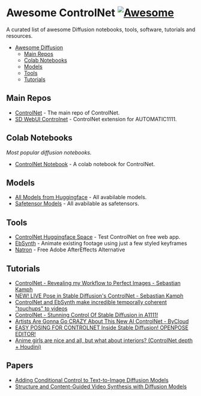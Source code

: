 # Awesome ControlNet [![Awesome](https://cdn.rawgit.com/sindresorhus/awesome/d7305f38d29fed78fa85652e3a63e154dd8e8829/media/badge.svg)](https://github.com/sindresorhus/awesome)

A curated list of awesome Diffusion notebooks, tools, software, tutorials and resources.

- [Awesome Diffusion](#awesome-diffusion)
    - [Main Repos](#main-repos)
    - [Colab Notebooks](#colab-notebooks)
    - [Models](#models)
    - [Tools](#tools)
    - [Tutorials](#tutorials)



## Main Repos
* [ControlNet](https://github.com/lllyasviel/ControlNet) - The main repo of ControlNet.
* [SD WebUI Controlnet](https://github.com/Mikubill/sd-webui-controlnet) - ControlNet extension for AUTOMATIC1111.

## Colab Notebooks
*Most popular diffusion notebooks.*
* [ControlNet Notebook](https://github.com/camenduru/controlnet-colab) - A colab notebook for ControlNet.


## Models
* [All Models from Huggingface](https://huggingface.co/lllyasviel/ControlNet/tree/main) - All avabilable models.
* [Safetensor Models](https://huggingface.co/webui/ControlNet-modules-safetensors/tree/main) - All avabilable as safetensors.


## Tools
* [ControlNet Huggingface Space](https://huggingface.co/spaces/hysts/ControlNet) - Test ControlNet on free web app.
* [EbSynth](https://ebsynth.com/) - Animate existing footage using just a few styled keyframes
* [Natron](https://natrongithub.github.io/) - Free Adobe AfterEffects Alternative


## Tutorials
* [ControlNet - Revealing my Workflow to Perfect Images - Sebastian Kamph](https://www.youtube.com/watch?v=4u-Ytioi3DM&t=465s&ab_channel=SebastianKamph)
* [NEW! LIVE Pose in Stable Diffusion's ControlNet - Sebastian Kamph](https://www.youtube.com/watch?v=uAI_FBK6UPc&ab_channel=SebastianKamph)
* [ControlNet and EbSynth make incredible temporally coherent "touchups" to videos](https://www.reddit.com/r/StableDiffusion/comments/114zmh3/controlnet_and_ebsynth_make_incredible_temporally/?utm_source=share&utm_medium=web2x&context=3)
* [ControlNet - Stunning Control Of Stable Diffusion in A1111!](https://www.youtube.com/watch?v=YephV6ptxeQ&t=475s&ab_channel=NerdyRodent)
* [Artists Are Gonna Go CRAZY About This New AI ControlNet - ByCloud](https://www.youtube.com/watch?v=rCygkyMuSQo&ab_channel=bycloud)
* [EASY POSING FOR CONTROLNET Inside Stable Diffusion! OPENPOSE EDITOR!](https://www.youtube.com/watch?v=vvrH1Lcx-jo&ab_channel=Aitrepreneur)
* [Anime girls are nice and all, but what about interiors? (ControlNet depth + Houdini)](https://www.reddit.com/r/StableDiffusion/comments/11788gu/anime_girls_are_nice_and_all_but_what_about/)

## Papers
* [Adding Conditional Control to Text-to-Image Diffusion Models](https://arxiv.org/abs/2302.05543)
* [Structure and Content-Guided Video Synthesis with Diffusion Models](https://arxiv.org/abs/2302.03011)
